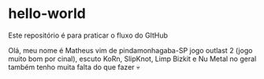 # hello-world
Este repositório é para praticar o fluxo do GItHub

Olá, meu nome é Matheus vim de pindamonhagaba-SP jogo outlast 2 (jogo muito bom por cinal), escuto KoRn, SlipKnot, Limp Bizkit e Nu Metal no geral também tenho muita falta do que fazer 💀
